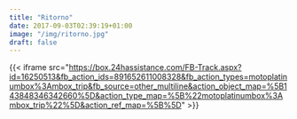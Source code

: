 ```yaml
---
title: "Ritorno"
date: 2017-09-03T02:39:19+01:00
image: "/img/ritorno.jpg"
draft: false
---
```


{{< iframe src="https://box.24hassistance.com/FB-Track.aspx?id=16250513&fb_action_ids=891652611008328&fb_action_types=motoplatinumbox%3Ambox_trip&fb_source=other_multiline&action_object_map=%5B143848346342660%5D&action_type_map=%5B%22motoplatinumbox%3Ambox_trip%22%5D&action_ref_map=%5B%5D" >}}